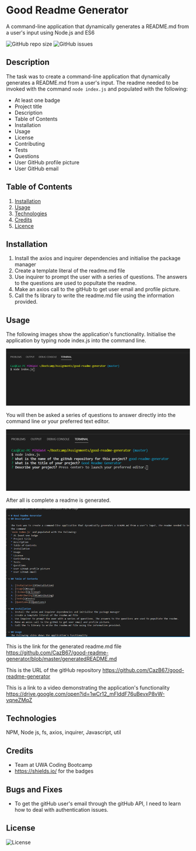 # Good Readme Generator
A command-line application that dynamically generates a README.md from a user's input using Node.js and ES6

![GitHub repo size](https://img.shields.io/github/repo-size/cazb67/good-readme-generator) 
![GitHub issues](https://img.shields.io/github/issues/cazb67/good-readme-generator)

## Description
The task was to create a command-line application that dynamically generates a README.md from a user's input. The readme needed to be invoked with the command
`node index.js` and populated with the following:
* At least one badge
* Project title
* Description
* Table of Contents
* Installation
* Usage
* License
* Contributing
* Tests
* Questions
* User GitHub profile picture
* User GitHub email

## Table of Contents
1. [Installation](#Installation)
2. [Usage](#Usage)
3. [Technologies](#Technologies)
4. [Credits](#Credits)
5. [Licence](#License)

## Installation
1. Install the axios and inquirer dependencies and initialise the package manager
2. Create a template literal of the readme.md file
3. Use inquirer to prompt the user with a series of questions. The answers to the questions are used to popultate the readme.
4. Make an axios call to the gitHub to get user email and profile picture.
5. Call the fs library to write the readme.md file using the information provided.

## Usage
The following images show the application's functionality.
Initialise the application by typing node index.js into the command line.

![Start](1.PNG)

You will then be asked a series of questions to answer directly into the command line or your preferred text editor.

![In Progress](2.PNG)

After all is complete a readme is generated.

![Result](3.PNG)

This is the link for the generated readme.md file
https://github.com/CazB67/good-readme-generator/blob/master/generatedREADME.md

This is the URL of the gitHub repository
https://github.com/CazB67/good-readme-generator

This is a link to a video demonstrating the application's functionality
https://drive.google.com/open?id=1wCr12_mFlddF76uBevxP8vW-vqneZMqZ

## Technologies
NPM, Node js, fs, axios, inquirer, Javascript, util

## Credits
- Team at UWA Coding Bootcamp
- https://shields.io/ for the badges

## Bugs and Fixes
- To get the gitHub user's email through the gitHub API, I need to learn how to deal with authentication issues.

## License
![License](https://img.shields.io/github/license/cazb67/good-readme-generator)



